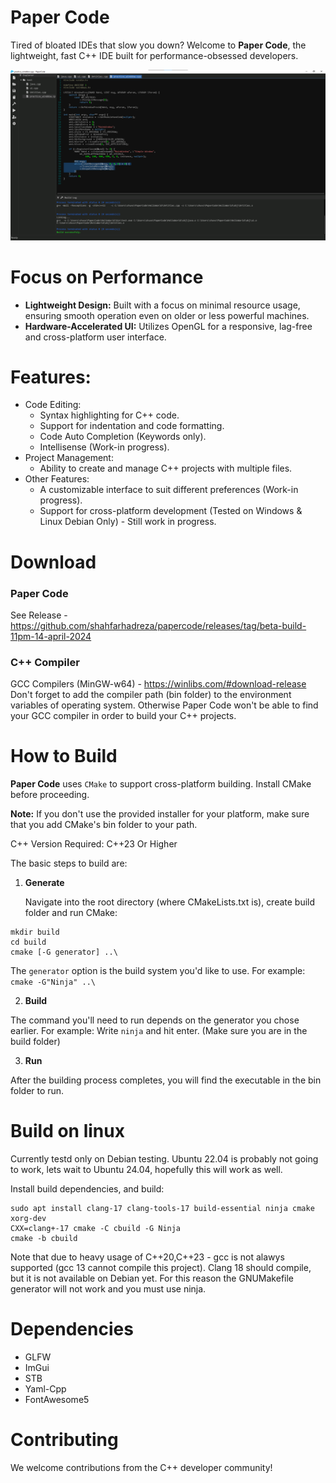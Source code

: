 # Paper Code
Tired of bloated IDEs that slow you down? Welcome to **Paper Code**, the lightweight, fast C++ IDE built for performance-obsessed developers.

![preview](screenshots/02.png)

# Focus on Performance

* **Lightweight Design:** Built with a focus on minimal resource usage, ensuring smooth operation even on older or less powerful machines.
* **Hardware-Accelerated UI:** Utilizes OpenGL for a responsive, lag-free and cross-platform user interface.

# Features:

* Code Editing:
  - Syntax highlighting for C++ code.
  - Support for indentation and code formatting.
  - Code Auto Completion (Keywords only).
  - Intellisense (Work-in progress).
* Project Management:
  - Ability to create and manage C++ projects with multiple files.
* Other Features:
  - A customizable interface to suit different preferences (Work-in progress).
  - Support for cross-platform development (Tested on Windows & Linux Debian Only) - Still work in progress.

# Download

### Paper Code
See Release - https://github.com/shahfarhadreza/papercode/releases/tag/beta-build-11pm-14-april-2024

### C++ Compiler

GCC Compilers (MinGW-w64) - https://winlibs.com/#download-release
Don't forget to add the compiler path (bin folder) to the environment variables of operating system. Otherwise Paper Code won't be able to find your GCC compiler in order to build your C++ projects.

# How to Build

**Paper Code** uses `CMake` to support cross-platform building. Install CMake before proceeding.

**Note:** If you don't use the provided installer for your platform, make sure that you add CMake's bin folder to your path.

C++ Version Required: C++23 Or Higher

The basic steps to build are:

1. **Generate**

    Navigate into the root directory (where CMakeLists.txt is), create build folder and run CMake:
   
```
mkdir build
cd build
cmake [-G generator] ..\
```

The `generator` option is the build system you'd like to use. For example: `cmake -G"Ninja" ..\`

2. **Build**

The command you'll need to run depends on the generator you chose earlier. For example: Write `ninja` and hit enter. (Make sure you are in the build folder)

3. **Run**

After the building process completes, you will find the executable in the bin folder to run. 

# Build on linux

Currently testd only on Debian testing. Ubuntu 22.04 is probably not going to work, lets wait to 
Ubuntu 24.04, hopefully this will work as well.

Install build dependencies, and build:
```
sudo apt install clang-17 clang-tools-17 build-essential ninja cmake xorg-dev
CXX=clang+-17 cmake -C cbuild -G Ninja
cmake -b cbuild
```

Note that due to heavy usage of C++20,C++23 - gcc is not alawys supported  (gcc 13 cannot compile 
this project). Clang 18 should compile, but it is not available on Debian yet. For this reason
the GNUMakefile generator will not work and you must use ninja.

# Dependencies

* GLFW
* ImGui
* STB
* Yaml-Cpp
* FontAwesome5

# Contributing

We welcome contributions from the C++ developer community!
